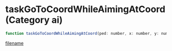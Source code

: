 # taskGoToCoordWhileAimingAtCoord (Category ai)

```js
function taskGoToCoordWhileAimingAtCoord(ped: number, x: number, y: number, z: number, aimAtX: number, aimAtY: number, aimAtZ: number, moveSpeed: number, p8: boolean, p9: number, p10: number, p11: boolean, flags: number, p13: boolean, firingPattern: number): void
```

[filename](taskGoToCoordWhileAimingAtCoord_m.md ':include')
